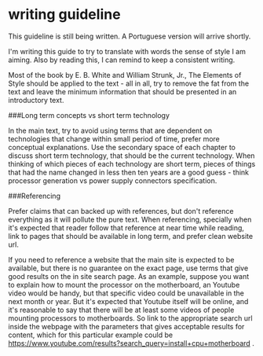 writing guideline
=================

This guideline is still being written. A Portuguese version will arrive shortly.

I'm writing this guide to try to translate with words the sense of style I am
aiming. Also by reading this, I can remind to keep a consistent writing.

Most of the book by E. B. White and William Strunk, Jr., The Elements of Style
should be applied to the text - all in all, try to remove the fat from the text
and leave the minimum information that should be presented in an introductory
text.


###Long term concepts vs short term technology

In the main text, try to avoid using terms that are dependent on technologies
that change within small period of time, prefer more conceptual explanations.
Use the secondary space of each chapter to discuss short term technology, that
should be the current technology. When thinking of which pieces of each
technology are short term, pieces of things that had the name changed in less
then ten years are a good guess - think processor generation vs power supply
connectors specification.


###Referencing

Prefer claims that can backed up with references, but don't reference everything
as it will pollute the pure text. When referencing, specially when it's expected
that reader follow that reference at near time while reading, link to pages that
should be available in long term, and prefer clean website url.

If you need to reference a website that the main site is expected to be
available, but there is no guarantee on the exact page, use terms that give good
results on the in site search page. As an example, suppose you want to explain
how to mount the processor on the motherboard, an Youtube video would be handy,
but that specific video could be unavailable in the next month or year. But it's
expected that Youtube itself will be online, and it's reasonable to say that
there will be at least some videos of people mounting processors to
motherboards. So link to the appropriate search url inside the webpage with the
parameters that gives acceptable results for content, which for this particular
example could be
https://www.youtube.com/results?search_query=install+cpu+motherboard .
